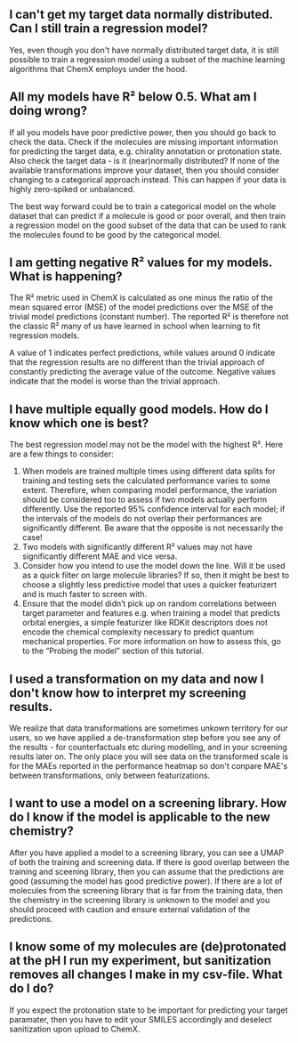 ## I can't get my target data normally distributed. Can I still train a regression model?

Yes, even though you don't have normally distributed target data, it is still possible to train a regression model using a subset of the machine learning algorithms that ChemX employs under the hood. 

## All my models have R² below 0.5. What am I doing wrong?

If all you models have poor predictive power, then you should go back to check the data. Check if the molecules are missing important information for predicting the target data, e.g. chirality annotation or protonation state. Also check the target data - is it (near)normally distributed? If none of the available transformations improve your dataset, then you should consider changing to a categorical approach instead. This can happen if your data is highly zero-spiked or unbalanced. 

The best way forward could be to train a categorical model on the whole dataset that can predict if a molecule is good or poor overall, and then train a regression model on the good subset of the data that can be used to rank the molecules found to be good by the categorical model.

## I am getting negative R² values for my models. What is happening?

The R² metric used in ChemX is calculated as one minus the ratio of the mean squared error (MSE) of the model predictions over the MSE of the trivial model predictions (constant number). The reported R² is therefore not the classic R² many of us have learned in school when learning to fit regression models.

A value of 1 indicates perfect predictions, while values around 0 indicate that the regression results are no different than the trivial approach of constantly predicting the average value of the outcome. Negative values indicate that the model is worse than the trivial approach.

## I have multiple equally good models. How do I know which one is best?

The best regression model may not be the model with the highest R². Here are a few things to consider:

1. When models are trained multiple times using different data splits for training and testing sets the calculated performance varies to some extent. Therefore, when comparing model performance, the variation should be considered too to assess if two models actually perform differently. Use the reported 95% confidence interval for each model; if the intervals of the models do not overlap their performances are significantly different. Be aware that the opposite is not necessarily the case!
2. Two models with significantly different R² values may not have significantly different MAE and vice versa.
3. Consider how you intend to use the model down the line. Will it be used as a quick filter on large molecule libraries? If so, then it might be best to choose a slightly less predictive model that uses a quicker featurizert and is much faster to screen with.
4. Ensure that the model didn’t pick up on random correlations between target parameter and features e.g. when training a model that predicts orbital energies, a simple featurizer like RDKit descriptors does not encode the chemical complexity necessary to predict quantum mechanical properties. For more information on how to assess this, go to the “Probing the model” section of this tutorial.

## I used a transformation on my data and now I don't know how to interpret my screening results.

We realize that data transformations are sometimes unkown territory for our users, so we have applied a de-transformation step before you see any of the results - for counterfactuals etc during modelling, and in your screening results later on. The only place you will see data on the transformed scale is for the MAEs reported in the performance heatmap so don't conpare MAE's between transformations, only between featurizations.

## I want to use a model on a screening library. How do I know if the model is applicable to the new chemistry?

After you have applied a model to a screening library, you can see a UMAP of both the training and screening data. If there is good overlap between the training and sceening library, then you can assume that the predictions are good (assuming the model has good predictive power). If there are a lot of molecules from the screening library that is far from the training data, then the chemistry in the screening library is unknown to the model and you should proceed with caution and ensure external validation of the predictions.

## I know some of my molecules are (de)protonated at the pH I run my experiment, but sanitization removes all changes I make in my csv-file. What do I do?

If you expect the protonation state to be important for predicting your target paramater, then you have to edit your SMILES accordingly and deselect sanitization upon upload to ChemX.


